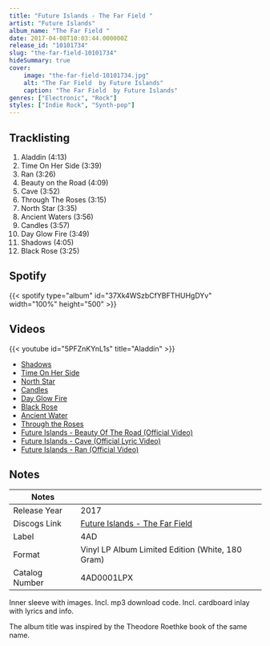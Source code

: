 ```yaml
---
title: "Future Islands - The Far Field "
artist: "Future Islands"
album_name: "The Far Field "
date: 2017-04-08T10:03:44.000000Z
release_id: "10101734"
slug: "the-far-field-10101734"
hideSummary: true
cover:
    image: "the-far-field-10101734.jpg"
    alt: "The Far Field  by Future Islands"
    caption: "The Far Field  by Future Islands"
genres: ["Electronic", "Rock"]
styles: ["Indie Rock", "Synth-pop"]
---
```


## Tracklisting
1. Aladdin (4:13)
2. Time On Her Side (3:39)
3. Ran (3:26)
4. Beauty on the Road (4:09)
5. Cave (3:52)
6. Through The Roses (3:15)
7. North Star (3:35)
8. Ancient Waters (3:56)
9. Candles (3:57)
10. Day Glow Fire (3:49)
11. Shadows (4:05)
12. Black Rose (3:25)


## Spotify
{{< spotify type="album" id="37Xk4WSzbCfYBFTHUHgDYv" width="100%" height="500" >}}



## Videos
{{< youtube id="5PFZnKYnL1s" title="Aladdin" >}}
- [Shadows](https://www.youtube.com/watch?v=XpDbwHbQ_Ak)
- [Time On Her Side](https://www.youtube.com/watch?v=r1oGu0w5ySI)
- [North Star](https://www.youtube.com/watch?v=5oOk8j0SfoA)
- [Candles](https://www.youtube.com/watch?v=Y5FSKPpOkLo)
- [Day Glow Fire](https://www.youtube.com/watch?v=yfIC5hKRFAw)
- [Black Rose](https://www.youtube.com/watch?v=J6ivIJt3Vtg)
- [Ancient Water](https://www.youtube.com/watch?v=sUw-sF4kOI8)
- [Through the Roses](https://www.youtube.com/watch?v=gZ0TF3IzNm0)
- [Future Islands - Beauty Of The Road (Official Video)](https://www.youtube.com/watch?v=vsYHJ1ijoik)
- [Future Islands - Cave (Official Lyric Video)](https://www.youtube.com/watch?v=RGrhubD8VDg)
- [Future Islands - Ran (Official Video)](https://www.youtube.com/watch?v=MlQunle406U)

## Notes
| Notes          |             |
| ---------------| ----------- |
| Release Year   | 2017 |
| Discogs Link   | [Future Islands - The Far Field ](https://www.discogs.com/release/10101734-Future-Islands-The-Far-Field-) |
| Label          | 4AD |
| Format         | Vinyl LP Album Limited Edition (White, 180 Gram) |
| Catalog Number | 4AD0001LPX |

Inner sleeve with images.
Incl. mp3 download code.
Incl. cardboard inlay with lyrics and info.

The album title was inspired by the Theodore Roethke book of the same name.
